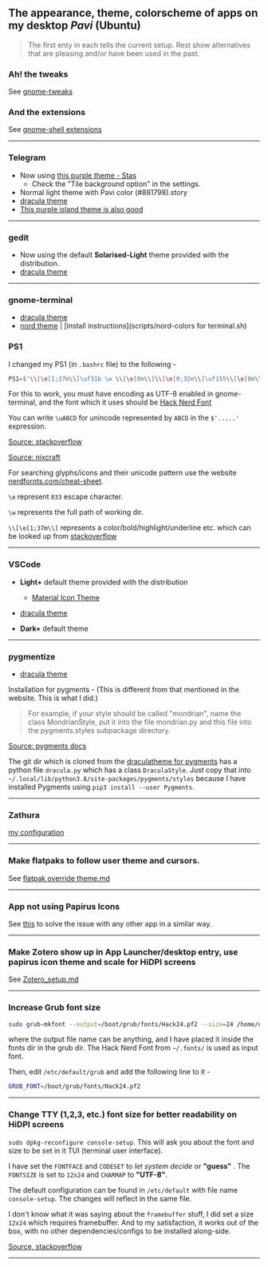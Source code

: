 ## The appearance, theme, colorscheme of apps on my desktop *Pavi* (Ubuntu)

> The first enty in each tells the current setup. Rest show alternatives that are pleasing and/or have been used in the past.


### Ah! the tweaks

See [gnome-tweaks](tweaks.md)

### And the extensions

See [gnome-shell extensions](gnome-shell-extensions.md)

---

### Telegram

- Now using [this purple theme - Stas](https://t.me/themes/132)
	- Check the "Tile background option" in the settings.
- Normal light theme with Pavi color (#881798).story
- [dracula theme](https://draculatheme.com/telegram)
- [This purple island theme is also good](https://t.me/themes/174)

---

### gedit

- Now using the default **Solarised-Light** theme provided with the distribution.
- [dracula theme](https://github.com/dracula/gedit)

---

### gnome-terminal

- [dracula theme](https://draculatheme.com/gnome-terminal)
- [nord theme](https://github.com/arcticicestudio/nord-gnome-terminal) | [install instructions](scripts/nord-colors for terminal.sh)

### PS1

I changed my PS1 (in `.bashrc` file) to the following - 

```bash
PS1=$'\\[\e[1;37m\\]\uf31b \w \\[\e[0m\\]\\[\e[0;32m\\]\uf155\\[\e[0m\\] '
```

For this to work, you must have encoding as UTF-8 enabled in gnome-terminal, and the font which it uses should be [Hack Nerd Font](https://github.com/ryanoasis/nerd-fonts/blob/master/patched-fonts/Hack/Regular/complete/Hack%20Regular%20Nerd%20Font%20Complete.ttf)

You can write `\uABCD` for unincode represented by `ABCD` in the `$'.....'` expression. 

[Source: stackoverflow](https://unix.stackexchange.com/questions/25903/awesome-symbols-and-characters-in-a-bash-prompt)

[Source: nixcraft](https://www.cyberciti.biz/tips/howto-linux-unix-bash-shell-setup-prompt.html)

For searching glyphs/icons and their unicode pattern use the website [nerdfornts.com/cheat-sheet](https://www.nerdfonts.com/cheat-sheet).

`\e` represent `033` escape character.

`\w` represents the full path of working dir.

`\\[\e[1;37m\\]` represents a color/bold/highlight/underline etc. which can be looked up from [stackoverflow](https://stackoverflow.com/questions/5947742/how-to-change-the-output-color-of-echo-in-linux/#answer-28938235)

---

### VSCode

- **Light+** default theme provided with the distribution
	-	[Material Icon Theme](https://marketplace.visualstudio.com/items?itemName=PKief.material-icon-theme)

- [dracula theme](https://draculatheme.com/visual-studio-code)
- **Dark+** default theme

---

### pygmentize

- [dracula theme](https://draculatheme.com/pygments)

Installation for pygments -
(This is different from that mentioned in the website. This is what I did.)
>  For example, if your style should be called "mondrian", name the class MondrianStyle, put it into the file mondrian.py and this file into the pygments.styles subpackage directory. 

[Source: pygments docs](https://pygments.org/docs/styles/)

The git dir which is cloned from the [draculatheme for pygments](https://draculatheme.com/pygments) has a python file `dracula.py` which has a class `DraculaStyle`. Just copy that into `~/.local/lib/python3.8/site-packages/pygments/styles` because I have installed Pygments using `pip3 install --user Pygments`.

---

### Zathura

[my configuration](dotfiles/zathurarc)

---

### Make flatpaks to follow user theme and cursors.

See [flatpak override theme.md](flatpak%20override%20theme.md)

---

### App not using Papirus Icons

See [this](avidemux_icon_workaround.md) to solve the issue with any other app in a similar way.

---

### Make Zotero show up in App Launcher/desktop entry, use papirus icon theme and scale for HiDPI screens

See [Zotero_setup.md](zotero_setup.md)

---

### Increase Grub font size

```bash
sudo grub-mkfont --output=/boot/grub/fonts/Hack24.pf2 --size=24 /home/devpogi/.fonts/Hack\ Regular\ Nerd\ Font\ Complete.ttf
```

where the output file name can be anything, and I have placed it inside the fonts dir in the grub dir. The Hack Nerd Font from `~/.fonts/` is used as input font.

Then, edit `/etc/default/grub` and add the following line to it - 

```bash
GRUB_FONT=/boot/grub/fonts/Hack24.pf2
```

---

### Change TTY (1,2,3, etc.) font size for better readability on HiDPI screens

`sudo dpkg-reconfigure console-setup`. This will ask you about the font and size to be set in it TUI (terminal user interface).

I have set the `FONTFACE` and `CODESET` to *let system decide* or **"guess"** . The `FONTSIZE` is set to `12x24` and `CHARMAP` to **"UTF-8"**.

The default configuration can be found in `/etc/default` with file name `console-setup`. The changes will reflect in the same file.

I don't know what it was saying about the `framebuffer` stuff, I did set a size `12x24` which requires framebuffer. And to my satisfaction, it works out of the box, with no other dependencies/configs to be installed along-side.

[Source, stackoverflow](https://unix.stackexchange.com/questions/49779/can-i-change-the-font-of-the-text-mode-console)

---

### 
